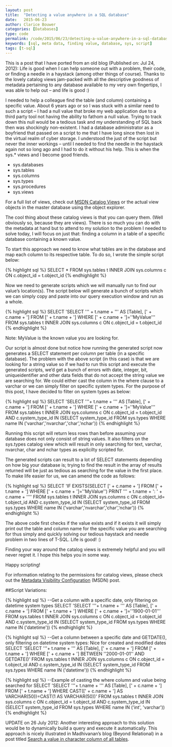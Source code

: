 ```yaml
---
layout: post
title:  "Detecting a value anywhere in a SQL database"
date:   2015-06-23
author: Clarice Bouwer
categories: [Databases]
type: code
permalink: /code/2015/06/23/detecting-a-value-anywhere-in-a-sql-database
keywords: [sql, meta data, finding value, database, sys, script]
tags: [t-sql]
---
```

This is a post that I have ported from an old blog (Published on: Jul 24, 2012): Life is good when I can help someone out with a problem, their code, or finding a needle in a haystack (among other things of course). Thanks to the lovely catalog views jam-packed with all the descriptive goodness of metadata pertaining to any database available to my very own fingertips, I was able to help out – and life is good :)

I needed to help a colleague find the table (and column) containing a specific value. About 6 years ago or so I was stuck with a similar need to such a script – I had a null value that broke my web application due to a third party tool not having the ability to fathom a null value. Trying to track down this null would be a tedious task and my understanding of SQL back then was shockingly non-existent. I had a database administrator as a boyfriend that passed on a script to me that I have long since then lost in the virtual realm of cyber storage. I understood the just of the script but never the inner workings – until I needed to find the needle in the haystack again not so long ago and I had to do it without his help. This is when the sys.* views and I become good friends.

- sys.databases
- sys.tables
- sys.columns
- sys.types
- sys.procedures
- sys.views

For a full list of views, check out [MSDN Catalog Views][msdn-catalog-views] or the actual view objects in the master database using the object explorer.

The cool thing about these catalog views is that you can query them. (Well obviously so, because they are views). There is so much you can do with the metadata at hand but to attend to my solution to the problem I needed to solve today, I will focus on just that: finding a column in a table of a specific database containing a known value.

To start this approach we need to know what tables are in the database and map each column to its respective table. To do so, I wrote the simple script below:

{% highlight sql %}
SELECT * FROM sys.tables t
INNER JOIN sys.columns c ON c.object_id = t.object_id
{% endhighlight %}

Now we need to generate scripts which we will manually run to find our value’s location(s). The script below will generate a bunch of scripts which we can simply copy and paste into our query execution window and run as a whole.

{% highlight sql %}
SELECT 'SELECT ''' + t.name + ''' AS [Table], [' + c.name + '] FROM [' + t.name + '] WHERE [' + c.name + ']=''MyValue''' FROM sys.tables t
INNER JOIN sys.columns c ON c.object_id = t.object_id
{% endhighlight %}

Note:  MyValue is the known value you are looking for.

Our script is almost done but notice how running the generated script now generates a SELECT statement per column per table (in a specific database). The problem with the above script (in this case) is that we are looking for a string value so if we had to run this script and execute the generated scripts, we’d get a bunch of errors with date, integer, bit, uniqueidentifier and other data fields that do not accept the string value we are searching for. We could either cast the column in the where clause to a varchar or we can simply filter on specific system types. For the purpose of this post, I have decided to filter on system types as below:

{% highlight sql %}
SELECT 'SELECT '''+ t.name + ''' AS [Table], [' + c.name + '] FROM [' + t.name + '] WHERE [' + c.name + ']=''MyValue''' FROM sys.tables t
INNER JOIN sys.columns c ON c.object_id = t.object_id AND c.system_type_id IN (SELECT system_type_id FROM sys.types WHERE name IN ('varchar','nvarchar','char','nchar'))
{% endhighlight %}

Running this script will return less rows than before assuming your database does not only consist of string values. It also filters on the sys.types catalog view which will result in only searching for text, varchar, nvarchar, char and nchar types as explicilty scripted for.

The generated scripts can result to a lot of SELECT statements depending on how big your database is; trying to find the result in the array of results returned will be just as tedious as searching for the value in the first place. To make life easier for us, we can amend the code as follows:

{% highlight sql %}
SELECT 'IF EXISTS(SELECT [' + c.name + '] FROM [' + t.name + '] WHERE [' + c.name + ']=''MyValue'') PRINT ''' + t.name + ': ' + c.name + '''' FROM sys.tables t
INNER JOIN sys.columns c ON c.object_id= t.object_id AND c.system_type_id IN (SELECT system_type_id FROM sys.types WHERE name IN ('varchar','nvarchar','char','nchar'))
{% endhighlight %}

The above code first checks if the value exists and if it exists it will simply print out the table and column name for the specific value you are searching for thus simply and quickly solving our tedious haystack and needle problem in two lines of T-SQL. Life is good! :)

Finding your way around the catalog views is extremely helpful and you will never regret it. I hope this helps you in some way.

Happy scripting!

For information relating to the permissions for catalog views, please check out the [Metadata Visibility Configuration][metadata-visibility-configuration] (MSDN) post.

##Script Variations:

{% highlight sql %}
--Get a column with a specific date, only filtering on datetime system types
SELECT 'SELECT '''+ t.name + ''' AS [Table], [' + c.name + '] FROM [' + t.name + '] WHERE [' + c.name + ']=''1900-01-01''' FROM sys.tables t
INNER JOIN sys.columns c ON c.object_id = t.object_id AND c.system_type_id IN (SELECT system_type_id FROM sys.types WHERE name IN ('datetime'))
{% endhighlight %}

{% highlight sql %}
--Get a column between a specific date and GETDATE(), only filtering on datetime system types: Nice for created and modified dates
SELECT 'SELECT '''+ t.name + ''' AS [Table], [' + c.name + '] FROM [' + t.name + '] WHERE [' + c.name + '] BETWEEN ''2000-01-01'' AND GETDATE()' FROM sys.tables t
INNER JOIN sys.columns c ON c.object_id = t.object_id AND c.system_type_id IN (SELECT system_type_id FROM sys.types WHERE name IN ('datetime'))
{% endhighlight %}

{% highlight sql %}
--Example of casting the where column and value being searched for
SELECT 'SELECT '''+ t.name + ''' AS [Table], [' + c.name + '] FROM [' + t.name + '] WHERE CAST([' + c.name + '] AS VARCHAR(50))=CAST(1 AS VARCHAR(50))' FROM sys.tables t
INNER JOIN sys.columns c ON c.object_id = t.object_id AND c.system_type_id IN (SELECT system_type_id FROM sys.types WHERE name IN ('int', 'varchar'))
{% endhighlight %}

UPDATE on 26 July 2012:
Another interesting approach to this solution would be to dynamically build a query and execute it automatically. This approach is nicely illustrated in Madhivanan’s blog (Beyond Relational) in a post titled [Search a value in character column of all tables][madhivanan's post].

[msdn-catalog-views]: https://msdn.microsoft.com/en-us/library/ms174365.aspx
[metadata-visibility-configuration]: https://msdn.microsoft.com/en-us/library/ms187113.aspx
[madhivanan's post]: http://beyondrelational.com/modules/2/blogs/70/posts/10883/search-a-value-in-character-column-of-all-tables.aspx
